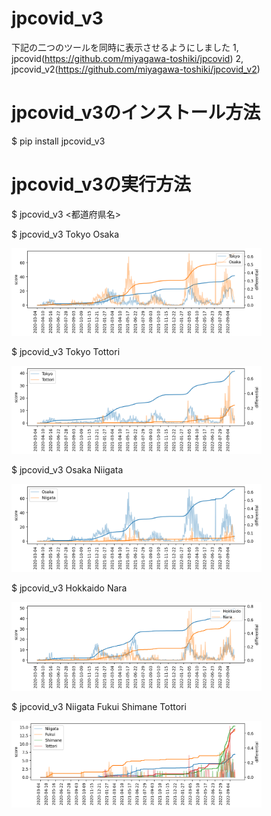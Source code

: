# jpcovid_v3

下記の二つのツールを同時に表示させるようにしました
1, jpcovid(https://github.com/miyagawa-toshiki/jpcovid)
2, jpcovid_v2(https://github.com/miyagawa-toshiki/jpcovid_v2)

# jpcovid_v3のインストール方法
$ pip install jpcovid_v3

# jpcovid_v3の実行方法
$ jpcovid_v3 <都道府県名>

$ jpcovid_v3 Tokyo Osaka

<img src="tokyo_osaka.png" width="400">

$ jpcovid_v3 Tokyo Tottori

<img src="tokyo_tottori.png" width="400">

$ jpcovid_v3 Osaka Niigata

<img src="osaka_niigata.png" width="400">

$ jpcovid_v3 Hokkaido Nara

<img src="hokkaido_nara.png" width="400">

$ jpcovid_v3 Niigata Fukui Shimane Tottori

<img src="niigata_fukui_shimane_tottori.png" width="400">

